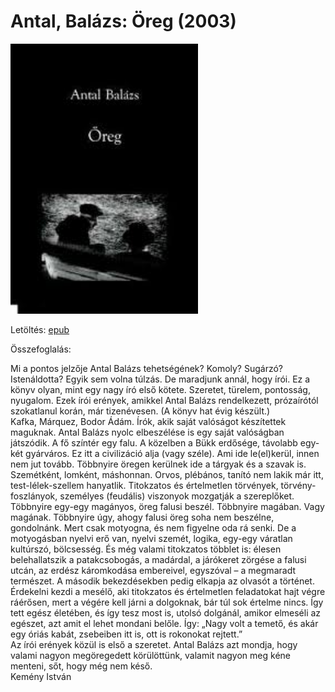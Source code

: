 # <a name="id_1203">Antal, Balázs: Öreg (2003)</a>
<img src="https://github.com/BercziSandor/calibre_lib/raw/main/Antal%2C%20Balazs/Oreg%20%281203%29/cover.jpg" alt="cover" width="300"/>

Letöltés: [epub](https://github.com/BercziSandor/calibre_lib/raw/main/Antal%2C%20Balazs/Oreg%20%281203%29/Oreg%20-%20Antal%2C%20Balazs.epub)

Összefoglalás:
<div>
<p>Mi ​a pontos jelzője Antal Balázs tehetségének? Komoly? Sugárzó? Istenáldotta? Egyik sem volna túlzás. De maradjunk annál, hogy írói. Ez a könyv olyan, mint egy nagy író első kötete. Szeretet, türelem, pontosság, nyugalom. Ezek írói erények, amikkel Antal Balázs rendelkezett, prózaírótól szokatlanul korán, már tizenévesen. (A könyv hat évig készült.)<br>Kafka, Márquez, Bodor Ádám. Írók, akik saját valóságot készítettek maguknak. Antal Balázs nyolc elbeszélése is egy saját valóságban játszódik. A fő színtér egy falu. A közelben a Bükk erdősége, távolabb egy-két gyárváros. Ez itt a civilizáció alja (vagy széle). Ami ide le(el)kerül, innen nem jut tovább. Többnyire öregen kerülnek ide a tárgyak és a szavak is. Szemétként, lomként, máshonnan. Orvos, plébános, tanító nem lakik már itt, test-lélek-szellem hanyatlik. Titokzatos és értelmetlen törvények, törvény-foszlányok, személyes (feudális) viszonyok mozgatják a szereplőket.<br>Többnyire egy-egy magányos, öreg falusi beszél. Többnyire magában. Vagy magának. Többnyire úgy, ahogy falusi öreg soha nem beszélne, gondolnánk. Mert csak motyogna, és nem figyelne oda rá senki. De a motyogásban nyelvi erő van, nyelvi szemét, logika, egy-egy váratlan kultúrszó, bölcsesség. És még valami titokzatos többlet is: élesen belehallatszik a patakcsobogás, a madárdal, a járókeret zörgése a falusi utcán, az erdész káromkodása embereivel, egyszóval – a megmaradt természet. A második bekezdésekben pedig elkapja az olvasót a történet. Érdekelni kezdi a mesélő, aki titokzatos és értelmetlen feladatokat hajt végre ráérősen, mert a végére kell járni a dolgoknak, bár túl sok értelme nincs. Így tett egész életében, és így tesz most is, utolsó dolgánál, amikor elmeséli az egészet, azt amit el lehet mondani belőle. Így: „Nagy volt a temető, és akár egy óriás kabát, zsebeiben itt is, ott is rokonokat rejtett.”<br>Az írói erények közül is első a szeretet. Antal Balázs azt mondja, hogy valami nagyon megöregedett körülöttünk, valamit nagyon meg kéne menteni, sőt, hogy még nem késő.<br>Kemény István</p></div>

